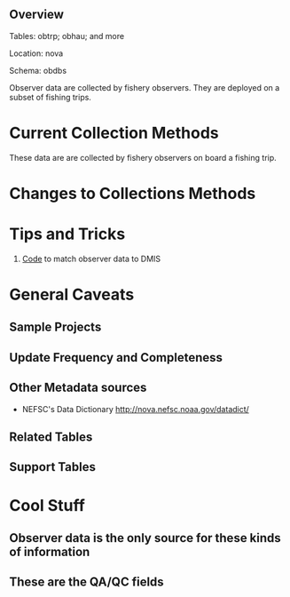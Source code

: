 ## Overview

Tables: obtrp; obhau; and more  

Location: nova

Schema: obdbs

Observer data are collected by fishery observers. They are deployed on a subset of fishing trips.  
        
# Current Collection Methods
These data are are collected by fishery observers on board a fishing trip.

# Changes to Collections Methods

# Tips and Tricks
1.  [Code](/code_fragments/DMIS_observer_match.sas) to match observer data to DMIS 

# General Caveats


## Sample Projects

## Update Frequency and Completeness


## Other Metadata sources
+ NEFSC's Data Dictionary  http://nova.nefsc.noaa.gov/datadict/


## Related Tables


## Support Tables

# Cool Stuff

##  Observer data is the only source for these kinds of information


## These are the QA/QC fields 


